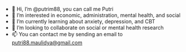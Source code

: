 - 👋 Hi, I’m @putrim88, you can call me Putri
- 👀 I’m interested in economic, administration, mental health, and social
- 🌱 I’m currently learning about anxiety, depression, and CBT
- 💞️ I’m looking to collaborate on social or mental health research
- 📫 You can contact me by sending an email to putri88.maulidya@gmail.com

<!---
putrim88/putrim88 is a ✨ special ✨ repository because its `README.md` (this file) appears on your GitHub profile.
You can click the Preview link to take a look at your changes.
--->
